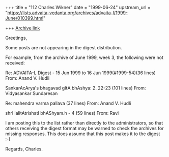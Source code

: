 +++
title = "112 Charles Wikner"
date = "1999-06-24"
upstream_url = "https://lists.advaita-vedanta.org/archives/advaita-l/1999-June/010399.html"

+++
[Archive link](https://lists.advaita-vedanta.org/archives/advaita-l/1999-June/010399.html)

Greetings,

Some posts are not appearing in the digest distribution.

For example, from the archive of June 1999, week 3, the
following were not received:

Re: ADVAITA-L Digest - 15 Jun 1999 to 16 Jun 1999(#1999-54)(36 lines)
From: Anand V. Hudli <anandhudli at HOTMAIL.COM>

SankarAcArya's bhagavad gItA bhAshya: 2. 22-23 (101 lines)
From: Vidyasankar Sundaresan <vsundaresan at HOTMAIL.COM>

Re: mahendra varma pallava (37 lines)
From: Anand V. Hudli <anandhudli at HOTMAIL.COM>

shrI lalitAtrishatI bhAShyam.h - 4 (59 lines)
From: Ravi <miinalochanii at YAHOO.COM>

I am posting this to the list rather than directly to the
administrators, so that others receiving the digest format
may be warned to check the archives for missing responses.
This does assume that this post makes it to the digest :-)

Regards, Charles.

